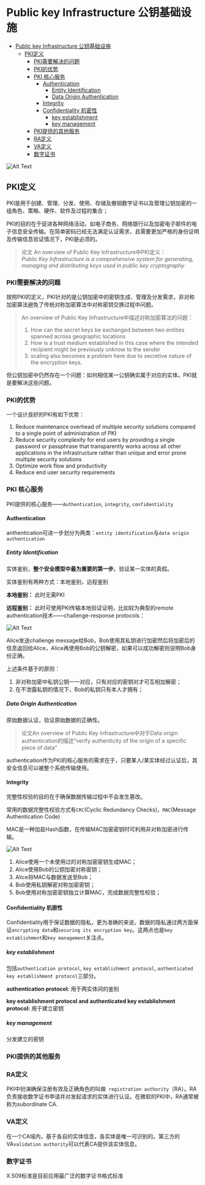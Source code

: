 # Public key Infrastructure 公钥基础设施

- [Public key Infrastructure 公钥基础设施](#public-key-infrastructure-%e5%85%ac%e9%92%a5%e5%9f%ba%e7%a1%80%e8%ae%be%e6%96%bd)
  - [PKI定义](#pki%e5%ae%9a%e4%b9%89)
    - [PKI需要解决的问题](#pki%e9%9c%80%e8%a6%81%e8%a7%a3%e5%86%b3%e7%9a%84%e9%97%ae%e9%a2%98)
    - [PKI的优势](#pki%e7%9a%84%e4%bc%98%e5%8a%bf)
    - [PKI 核心服务](#pki-%e6%a0%b8%e5%bf%83%e6%9c%8d%e5%8a%a1)
      - [Authentication](#authentication)
        - [Entity Identification](#entity-identification)
        - [Data Origin Authentication](#data-origin-authentication)
      - [Integrity](#integrity)
      - [Confidentiality 机密性](#confidentiality-%e6%9c%ba%e5%af%86%e6%80%a7)
        - [key establishment](#key-establishment)
        - [key management](#key-management)
    - [PKI提供的其他服务](#pki%e6%8f%90%e4%be%9b%e7%9a%84%e5%85%b6%e4%bb%96%e6%9c%8d%e5%8a%a1)
    - [RA定义](#ra%e5%ae%9a%e4%b9%89)
    - [VA定义](#va%e5%ae%9a%e4%b9%89)
    - [数字证书](#%e6%95%b0%e5%ad%97%e8%af%81%e4%b9%a6)

![Alt Text](../basic_knowledge_picures/450px-Public-Key-Infrastructure.svg.png)

## PKI定义

PKI是用于创建、管理、分发、使用、存储及撤销数字证书以及管理公钥加密的一组角色、策略、硬件、软件及过程的集合；

PKI的目的在于促进各种网络活动，如电子商务、网络银行以及加密电子邮件的电子信息安全传输。在简单密码已经无法满足认证需求，且需要更加严格的身份证明及传输信息验证情况下，PKI是必须的。

> 论文 An overview of Public Key Infrastructure中PKI定义：  
> *Public Key Infrastructure is a comprehensive system for generating, managing and distributing keys used in public key cryptography*  

### PKI需要解决的问题

按照PKI的定义，PKI针对的是公钥加密中的密钥生成、管理及分发需求，非对称加密算法避免了传统对称加密算法中对称密钥交换过程中问题。
> An overview of Public Key Infrastructure中描述对称加密算法的问题：  
> 1. How can the secret keys be exchanged between two entities spanned across geographic locations
> 2. How is a trust medium established in this case where the intended recipient might be previously unknow to the sender
> 3. scaling also becomes a problem here due to secretive nature of the encryption keys.

但公钥加密中仍然存在一个问题：如何相信某一公钥确实属于对应的实体。PKI就是要解决这些问题。

### PKI的优势

一个设计良好的PKI有如下优势：

1. Reduce maintenance overhead of multiple security solutions compared to a single point of administration of PKI
2. Reduce security complexity for end users by providing a single password or passphrase that transparently works across all other applications in the infrastructure rather than unique and error prone multiple security solutions
3. Optimize work flow and productivity
4. Reduce end user security requirements

### PKI 核心服务

PKI提供的核心服务——`Authentication`, `integrity`, `confidentiality`  

#### Authentication

anthentication可进一步划分为两类：`entity identification`与`data origin authentication`

##### Entity Identification 

实体鉴别，**整个安全模型中最为重要的第一步**。验证某一实体的真假。

实体鉴别有两种方式：本地鉴别，远程鉴别

**本地鉴别：** 此时无需PKI

**远程鉴别：** 此时可使用PKI传输本地验证证明，比如较为典型的remote authentication技术——challenge-response protocols：

![Alt Text](../basic_knowledge_picures/20200214_131705577_iOS.png)  

Alice发送challenge message给Bob，Bob使用其私钥进行加密然后将加密后的信息返回给Alice，Alice再使用Bob的公钥解密，如果可以成功解密则说明Bob身份正确。

上述条件基于的原则：
1. 非对称加密中私钥公钥一一对应，只有对应的密钥对才可互相加解密；
2. 在不泄露私钥的情况下，Bob的私钥只有本人才拥有；

##### Data Origin Authentication 

原始数据认证，验证原始数据的正确性。

> 论文An overview of Public Key Infrastructure中对于Data origin authentication的描述“verify authenticity of the origin of a specific piece of data”  

authentication作为PKI的核心服务的需求在于，只要某人/某实体经过认证后，其安全信息可以被整个系统传输使用。

#### Integrity

完整性校验的目的在于确保数据传输过程中不会发生篡改。

常用的数据完整性校验方式有`CRC`(Cyclic Redundancy Checks)，`MAC`(Message Authentication Code)  

MAC是一种加盐Hash函数，在传输MAC加密密钥时可利用非对称加密进行传输。

![Alt Text](../basic_knowledge_picures/MAC.png)  

1. Alice使用一个未使用过的对称加密密钥生成MAC；
2. Alice使用Bob的公钥加密对称密钥；
3. Alice将MAC与数据发送至Bob；
4. Bob使用私钥解密对称加密密钥；
5. Bob使用对称加密密钥独立计算MAC，完成数据完整性校验；

#### Confidentiality 机密性

Confidentiality用于保证数据的隐私，更为准确的来说，数据的隐私通过两方面保证`encrypting data`和`securing its encryption key`。这两点也是`key establishment`和`key management`关注点。

##### key establishment

包括`authentication protocol`, `key establishment protocol`, `authenticated key establishment protocol`三部分。

**authentication protocol:** 用于两实体间的鉴别

**key establishment protocol and authenticated key establishment protocol:** 用于建立密钥

##### key management

分发建立的密钥

### PKI提供的其他服务



### RA定义

PKI中扮演确保注册有效及正确角色的叫做` registration authority`（RA）。RA负责接收数字证书申请并对发起请求的实体进行认证。在微软的PKI中，RA通常被称为subordinate CA.

### VA定义

在一个CA域内，基于各自的实体信息，各实体是唯一可识别的。第三方的VA`validation authority`可以代表CA提供该实体信息。

### 数字证书

X.509标准是目前应用最广泛的数字证书格式标准

